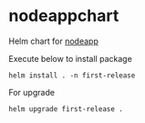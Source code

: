 # nodeappchart
Helm chart for [nodeapp](https://github.com/yogeshlonkar/nodeapp)

Execute below to install package
```shell
helm install . -n first-release
```

For upgrade
```shell
helm upgrade first-release .
```
